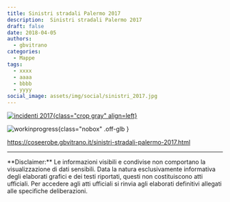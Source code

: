 ```yaml
---
title: Sinistri stradali Palermo 2017
description:  Sinistri stradali Palermo 2017
draft: false
date: 2018-04-05
authors:
  - gbvitrano
categories:
  - Mappe
tags:
  - xxxx
  - aaaa
  - bbbb
  - yyyy
social_image: assets/img/social/sinistri_2017.jpg
--- 
```

<style>.md-typeset code { background-color: #fff0;} 
</style>
[![incidenti 2017](sinistri_2017.jpg "Sinistri stradali Palermo 2017" ){class="crop gray" align=left}](index.md) 

![workinprogress](https://coseerobe.it/assets/img/workinprogress.jpg "Work in progress"){class="nobox" .off-glb }
<!-- more -->

https://coseerobe.gbvitrano.it/sinistri-stradali-palermo-2017.html

<hr>
**Disclaimer:** Le informazioni visibili e condivise non comportano la visualizzazione di dati sensibili. Data la natura esclusivamente informativa degli elaborati grafici e dei testi riportati, questi non costituiscono atti ufficiali. Per accedere agli atti ufficiali si rinvia agli elaborati definitivi allegati alle specifiche deliberazioni.